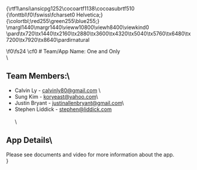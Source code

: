{\rtf1\ansi\ansicpg1252\cocoartf1138\cocoasubrtf510
{\fonttbl\f0\fswiss\fcharset0 Helvetica;}
{\colortbl;\red255\green255\blue255;}
\margl1440\margr1440\vieww10800\viewh8400\viewkind0
\pard\tx720\tx1440\tx2160\tx2880\tx3600\tx4320\tx5040\tx5760\tx6480\tx7200\tx7920\tx8640\pardirnatural

\f0\fs24 \cf0 # Team/App Name: One and Only\
\
## Team Members:\
* Calvin Ly - calvinly80@gmail.com \
* Sung Kim - koryeast@yahoo.com\
* Justin Bryant - justinallenbryant@gmail.com\
* Stephen Liddick - stephen@liddick.com\
\
\
## App Details\
Please see documents and video for more information about the app.\
}